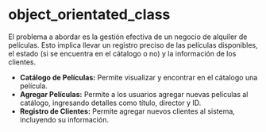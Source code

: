 # object_orientated_class

El problema a abordar es la gestión efectiva de un negocio de alquiler de películas. Esto implica llevar un registro preciso de las películas disponibles, el estado (si se encuentra en el cátalogo o no) y la información de los clientes. 
-   **Catálogo de Películas:**  Permite visualizar y encontrar en el cátalogo una película.
-   **Agregar Películas:** Permite a los usuarios agregar nuevas películas al catálogo, ingresando detalles como título, director y ID.
-   **Registro de Clientes:** Permite agregar nuevos clientes al sistema, incluyendo su información.
